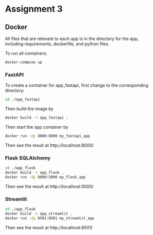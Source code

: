 # Assignment 3

## Docker

All files that are relevant to each app is in the directory for the app, including requirements, dockerfile, and python files. 

To run all containers:

```bash
docker-compose up
```


### FastAPI 

To create a container for app_fastapi, first change to the corresponding directory:

```bash
cd ./app_fastapi
```

Then build the image by 

```bash
docker build -t app_fastapi .
```

Then start the app container by 
```bash
docker run -dp 8000:8000 my_fastapi_app
```

Then see the result at http://localhost:8000/

### Flask SQLAlchemy
```bash
cd ./app_flask
docker build -t app_flask .
docker run -dp 8080:5000 my_flask_app
```
Then see the result at http://localhost:5000/

### Streamlit 
```bash
cd ./app_flask
docker build -t app_streamlit .
docker run -dp 8501:8501 my_streamlit_app
```
Then see the result at http://localhost:8501/
